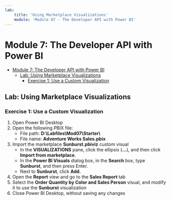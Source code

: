 ```yaml
---
lab:
    title: 'Using Marketplace Visualizations'
    module: 'Module 07 - The Developer API with Power BI'
---
```

# Module 7: The Developer API with Power BI

- [Module 7: The Developer API with Power BI](#module-7-the-developer-api-with-power-bi)
  - [Lab: Using Marketplace Visualizations](#lab-using-marketplace-visualizations)
    - [Exercise 1: Use a Custom Visualization](#exercise-1-use-a-custom-visualization)

## Lab: Using Marketplace Visualizations

### Exercise 1: Use a Custom Visualization

1. Open Power BI Desktop
1. Open the following PBIX file:
    - File path: **D:\\Labfiles\\Mod07\\Starter\\**
    - File name: **Adventure Works Sales.pbix**
1. Import the marketplace **Sunburst.pbiviz** custom visual
    - In the **VISUALIZATIONS** pane, click the ellipsis (**...**), and then click **Import from marketplace**.
    - In the **Power BI Visuals** dialog box, in the **Search** box, type **Sunburst**, and then press Enter.
    - Next to **Sunburst**, click **Add**.
1. Open the **Report** view and go to the **Sales Report** tab
1. Select the **Order Quantity by Color and Sales Person** visual, and modify it to use the **Sunburst** visualization
1. Close Power BI Desktop, without saving any changes
